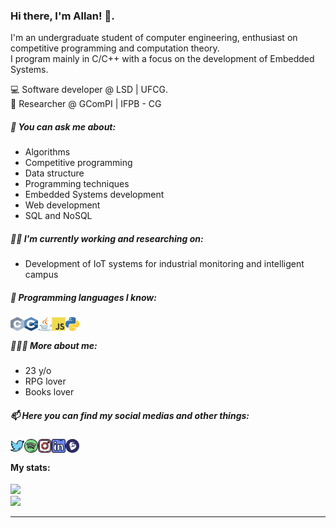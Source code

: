 ### Hi there, I'm Allan! 👋.
I'm an undergraduate student of computer engineering, enthusiast on competitive programming and computation theory.<br/>
I program mainly in C/C++ with a focus on the development of Embedded Systems.<br/>

💻 Software developer @ LSD | UFCG.<br/>
📖 Researcher @ GComPI | IFPB - CG

##### 💬 You can ask me about:
* Algorithms
* Competitive programming
* Data structure
* Programming techniques
* Embedded Systems development
* Web development
* SQL and NoSQL

##### 💪🏼 I'm currently working and researching on:
* Development of IoT systems for industrial monitoring and intelligent campus

<!--
##### I'm learning:
* Clojure
* Elixir
* Erlang
-->

##### 🧠 Programming languages I know:
<img align="left" alt="C" width="22px" height="22px" src="https://raw.githubusercontent.com/leftabn/leftabn/master/Programming/c.svg" />
<img align="left" alt="C++" width="22px" height="22px" src="https://raw.githubusercontent.com/leftabn/leftabn/master/Programming/cpp.svg" />
<!-- <img align="left" alt="C#" width="22px" height="22px" src="https://raw.githubusercontent.com/leftabn/leftabn/master/Programming/csharp.svg" /> -->
<!-- <img align="left" alt="F#" width="22px" height="22px" src="https://raw.githubusercontent.com/leftabn/leftabn/master/Programming/fsharp.svg" /> -->
<!--<img align="left" alt="Haskell" width="22px" height="22px" src="https://raw.githubusercontent.com/leftabn/leftabn/master/Programming/haskell.svg" /> -->
<img align="left" alt="Java" width="22px" height="22px" src="https://raw.githubusercontent.com/leftabn/leftabn/master/Programming/java.svg" />
<img align="left" alt="JS" width="22px" height="22px" src="https://raw.githubusercontent.com/leftabn/leftabn/master/Programming/javascript.svg" />
<!-- <img align="left" alt="PHP" width="22px" height="22px" src="https://raw.githubusercontent.com/leftabn/leftabn/master/Programming/php.svg" /> -->
<img align="left" alt="Python" width="22px" height="22px" src="https://raw.githubusercontent.com/leftabn/leftabn/master/Programming/python.svg" />
<!-- <img align="left" alt="Ruby" width="22px" height="22px" src="https://raw.githubusercontent.com/leftabn/leftabn/master/Programming/ruby.svg" /> -->
<br />

##### 🙋🏾‍♂️ More about me:
* 23 y/o
* RPG lover
* Books lover


##### 📫 Here you can find my social medias and other things:
<a href="https://twitter.com/walla_tex">
  <img align="left" alt="Allan Bispo | Twitter" width="22px" height="22px" src="https://raw.githubusercontent.com/leftabn/leftabn/master/Icons/twitter.svg" />
</a>
<a href="https://open.spotify.com/user/qlu75cwi4n64e4w1mdq2168a4">
  <img align="left" alt="Allan Bispo | Spotify" width="22px" height="22px" src="https://raw.githubusercontent.com/leftabn/leftabn/master/Icons/spotify.svg" />
</a>
<a href="https://instagram.com/walla.tif">
  <img align="left" alt="Allan Bispo | Instagram" width="22px" height="22px" src="https://raw.githubusercontent.com/leftabn/leftabn/master/Icons/instagram.svg" />
</a>
<a href="https://www.linkedin.com/in/leftabn/">
  <img align="left" alt="Allan Bispo | Linkedin" width="22px" height="22px" src="https://raw.githubusercontent.com/leftabn/leftabn/master/Icons/linkedin.svg" />
</a>
<a href="http://lattes.cnpq.br/4451836112789896">
  <img align="left" alt="Allan Bispo | Linkedin" width="22px" height="22px" src="https://raw.githubusercontent.com/leftabn/leftabn/master/Icons/lattes.svg" />
</a>
<br />

#### My stats:
<div style="display: flex;flex-direction: column;">
  <a href="https://github.com/leftabn">
  <div>  
  <img height="180em" src="https://github-readme-stats.vercel.app/api?username=leftabn&show_icons=true&theme=dark&include_all_commits=true&count_private=true" />
  </div>
  <div>
  <img height="180em" src="https://github-readme-stats.vercel.app/api/top-langs/?username=leftabn&layout=compact&langs_count=8&theme=dark" />
  </div>
</div>

*************
